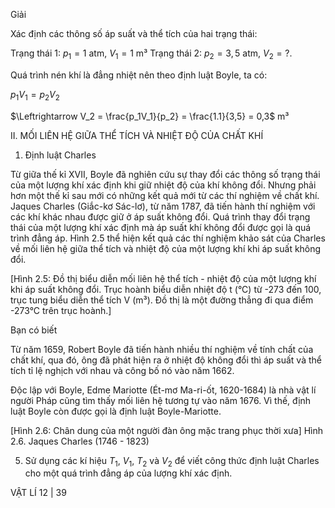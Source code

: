 Giải

Xác định các thông số áp suất và thể tích của hai trạng thái:

Trạng thái 1: $p_1 = 1$ atm, $V_1 = 1$ m³
Trạng thái 2: $p_2 = 3,5$ atm, $V_2 = ?$.

Quá trình nén khí là đẳng nhiệt nên theo định luật Boyle, ta có:

$p_1V_1 = p_2V_2$

$\Leftrightarrow V_2 = \frac{p_1V_1}{p_2} = \frac{1.1}{3,5} = 0,3$ m³

II. MỐI LIÊN HỆ GIỮA THỂ TÍCH VÀ NHIỆT ĐỘ CỦA CHẤT KHÍ

1. Định luật Charles

Từ giữa thế kỉ XVII, Boyle đã nghiên cứu sự thay đổi các thông số trạng thái của một lượng khí xác định khi giữ nhiệt độ của khí không đổi. Nhưng phải hơn một thế kỉ sau mới có những kết quả mới từ các thí nghiệm về chất khí. Jaques Charles (Giắc-kơ Sác-lơ), từ năm 1787, đã tiến hành thí nghiệm với các khí khác nhau được giữ ở áp suất không đổi. Quá trình thay đổi trạng thái của một lượng khí xác định mà áp suất khí không đổi được gọi là quá trình đẳng áp. Hình 2.5 thể hiện kết quả các thí nghiệm khảo sát của Charles về mối liên hệ giữa thể tích và nhiệt độ của một lượng khí khi áp suất không đổi.

[Hình 2.5: Đồ thị biểu diễn mối liên hệ thể tích - nhiệt độ của một lượng khí khi áp suất không đổi. Trục hoành biểu diễn nhiệt độ t (°C) từ -273 đến 100, trục tung biểu diễn thể tích V (m³). Đồ thị là một đường thẳng đi qua điểm -273°C trên trục hoành.]

Bạn có biết

Từ năm 1659, Robert Boyle đã tiến hành nhiều thí nghiệm về tính chất của chất khí, qua đó, ông đã phát hiện ra ở nhiệt độ không đổi thì áp suất và thể tích tỉ lệ nghịch với nhau và công bố nó vào năm 1662.

Độc lập với Boyle, Edme Mariotte (Ét-mơ Ma-ri-ốt, 1620-1684) là nhà vật lí người Pháp cũng tìm thấy mối liên hệ tương tự vào năm 1676. Vì thế, định luật Boyle còn được gọi là định luật Boyle-Mariotte.

[Hình 2.6: Chân dung của một người đàn ông mặc trang phục thời xưa]
Hình 2.6. Jaques Charles (1746 - 1823)

5. Sử dụng các kí hiệu $T_1$, $V_1$, $T_2$ và $V_2$ để viết công thức định luật Charles cho một quá trình đẳng áp của lượng khí xác định.

VẬT LÍ 12 | 39